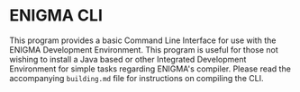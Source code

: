 # ENIGMA CLI

This program provides a basic Command Line Interface for use with the ENIGMA Development Environment. This program is useful for those not wishing to install a Java based or other Integrated Development Environment for simple tasks regarding ENIGMA's compiler. Please read the accompanying `building.md` file for instructions on compiling the CLI.
